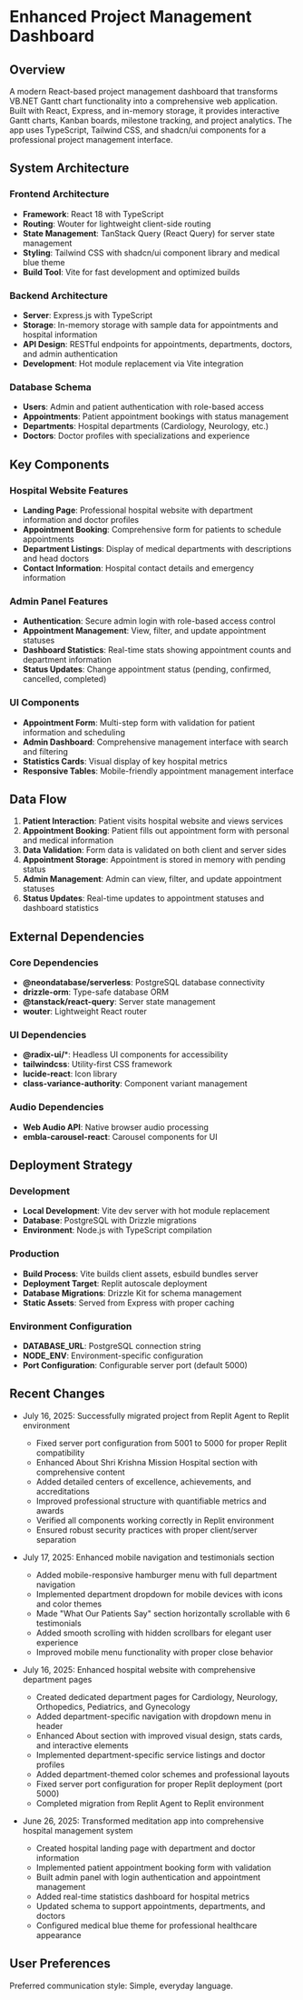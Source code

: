# Enhanced Project Management Dashboard

## Overview

A modern React-based project management dashboard that transforms VB.NET Gantt chart functionality into a comprehensive web application. Built with React, Express, and in-memory storage, it provides interactive Gantt charts, Kanban boards, milestone tracking, and project analytics. The app uses TypeScript, Tailwind CSS, and shadcn/ui components for a professional project management interface.

## System Architecture

### Frontend Architecture
- **Framework**: React 18 with TypeScript
- **Routing**: Wouter for lightweight client-side routing
- **State Management**: TanStack Query (React Query) for server state management
- **Styling**: Tailwind CSS with shadcn/ui component library and medical blue theme
- **Build Tool**: Vite for fast development and optimized builds

### Backend Architecture
- **Server**: Express.js with TypeScript
- **Storage**: In-memory storage with sample data for appointments and hospital information
- **API Design**: RESTful endpoints for appointments, departments, doctors, and admin authentication
- **Development**: Hot module replacement via Vite integration

### Database Schema
- **Users**: Admin and patient authentication with role-based access
- **Appointments**: Patient appointment bookings with status management
- **Departments**: Hospital departments (Cardiology, Neurology, etc.)
- **Doctors**: Doctor profiles with specializations and experience

## Key Components

### Hospital Website Features
- **Landing Page**: Professional hospital website with department information and doctor profiles
- **Appointment Booking**: Comprehensive form for patients to schedule appointments
- **Department Listings**: Display of medical departments with descriptions and head doctors
- **Contact Information**: Hospital contact details and emergency information

### Admin Panel Features
- **Authentication**: Secure admin login with role-based access control
- **Appointment Management**: View, filter, and update appointment statuses
- **Dashboard Statistics**: Real-time stats showing appointment counts and department information
- **Status Updates**: Change appointment status (pending, confirmed, cancelled, completed)

### UI Components
- **Appointment Form**: Multi-step form with validation for patient information and scheduling
- **Admin Dashboard**: Comprehensive management interface with search and filtering
- **Statistics Cards**: Visual display of key hospital metrics
- **Responsive Tables**: Mobile-friendly appointment management interface

## Data Flow

1. **Patient Interaction**: Patient visits hospital website and views services
2. **Appointment Booking**: Patient fills out appointment form with personal and medical information
3. **Data Validation**: Form data is validated on both client and server sides
4. **Appointment Storage**: Appointment is stored in memory with pending status
5. **Admin Management**: Admin can view, filter, and update appointment statuses
6. **Status Updates**: Real-time updates to appointment statuses and dashboard statistics

## External Dependencies

### Core Dependencies
- **@neondatabase/serverless**: PostgreSQL database connectivity
- **drizzle-orm**: Type-safe database ORM
- **@tanstack/react-query**: Server state management
- **wouter**: Lightweight React router

### UI Dependencies
- **@radix-ui/***: Headless UI components for accessibility
- **tailwindcss**: Utility-first CSS framework
- **lucide-react**: Icon library
- **class-variance-authority**: Component variant management

### Audio Dependencies
- **Web Audio API**: Native browser audio processing
- **embla-carousel-react**: Carousel components for UI

## Deployment Strategy

### Development
- **Local Development**: Vite dev server with hot module replacement
- **Database**: PostgreSQL with Drizzle migrations
- **Environment**: Node.js with TypeScript compilation

### Production
- **Build Process**: Vite builds client assets, esbuild bundles server
- **Deployment Target**: Replit autoscale deployment
- **Database Migrations**: Drizzle Kit for schema management
- **Static Assets**: Served from Express with proper caching

### Environment Configuration
- **DATABASE_URL**: PostgreSQL connection string
- **NODE_ENV**: Environment-specific configuration
- **Port Configuration**: Configurable server port (default 5000)

## Recent Changes

- July 16, 2025: Successfully migrated project from Replit Agent to Replit environment
  - Fixed server port configuration from 5001 to 5000 for proper Replit compatibility
  - Enhanced About Shri Krishna Mission Hospital section with comprehensive content
  - Added detailed centers of excellence, achievements, and accreditations
  - Improved professional structure with quantifiable metrics and awards
  - Verified all components working correctly in Replit environment
  - Ensured robust security practices with proper client/server separation

- July 17, 2025: Enhanced mobile navigation and testimonials section
  - Added mobile-responsive hamburger menu with full department navigation
  - Implemented department dropdown for mobile devices with icons and color themes
  - Made "What Our Patients Say" section horizontally scrollable with 6 testimonials
  - Added smooth scrolling with hidden scrollbars for elegant user experience
  - Improved mobile menu functionality with proper close behavior

- July 16, 2025: Enhanced hospital website with comprehensive department pages
  - Created dedicated department pages for Cardiology, Neurology, Orthopedics, Pediatrics, and Gynecology
  - Added department-specific navigation with dropdown menu in header
  - Enhanced About section with improved visual design, stats cards, and interactive elements
  - Implemented department-specific service listings and doctor profiles
  - Added department-themed color schemes and professional layouts
  - Fixed server port configuration for proper Replit deployment (port 5000)
  - Completed migration from Replit Agent to Replit environment

- June 26, 2025: Transformed meditation app into comprehensive hospital management system
  - Created hospital landing page with department and doctor information
  - Implemented patient appointment booking form with validation
  - Built admin panel with login authentication and appointment management
  - Added real-time statistics dashboard for hospital metrics
  - Updated schema to support appointments, departments, and doctors
  - Configured medical blue theme for professional healthcare appearance

## User Preferences

Preferred communication style: Simple, everyday language.